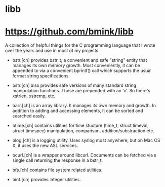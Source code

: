 # libb
# https://github.com/bmink/libb

A collection of helpful things for the C programming language that I wrote
over the years and use in most of my projects.

* bstr.\[ch\] provides bstr_t, a convenient and safe "string" entity that manages
  its own memory growth. Most conveniently, it can be appended to via a convenient
  bprintf() call which supports the usual format string specifications.

* bstr.\[ch\] also provides safe versions of many standard string manipulation
  functions. These are prepended with an 'x'. So there's xstrlen, xstrcmp, etc.

* barr.\[ch\] is an array library. It manages its own memory and growth. In addition
  to adding and accessing elements, it can be sorted and searched easily.

* btime.[ch] contains utilities for time stucture (time_t, struct timeval,
  struct timespec) manipulation, comparison, addition/substraction etc.

* blog.\[ch\] is a logging utility. Uses syslog most anywhere, but on Mac OS X, it
  uses the new ASL services.

* bcurl.\[ch\] is a wrapper around libcurl. Documents can be fetched via a single call
  returning the response in a bstr_t.
  
* bfs.\[ch\] contains file system related utilities.

* bint.\[ch\] provides integer utilities.
